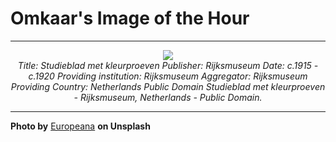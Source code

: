 # Omkaar's Image of the Hour

---

<div align="center">

<a href="https://unsplash.com/photos/here-are-a-few-options-watercolor-paint-swatches-are-shown-on-white-paper-various-hues-of-watercolor-paint-are-swirled-A42FvZfz6hY">
  <img src="https://images.unsplash.com/photo-1750327324411-b9c004feee37?crop=entropy&cs=tinysrgb&fit=max&fm=jpg&ixid=M3w3NjA2Nzh8MHwxfHJhbmRvbXx8fHx8fHx8fDE3NTIzNzkyMDB8&ixlib=rb-4.1.0&q=80&w=1080" style="max-width:100%; height:auto;">
</a>

<br>
<i>Title: Studieblad met kleurproeven Publisher: Rijksmuseum Date: c.1915 - c.1920 Providing institution: Rijksmuseum Aggregator: Rijksmuseum Providing Country: Netherlands Public Domain Studieblad met kleurproeven - Rijksmuseum, Netherlands - Public Domain.</i>

</div>

---

**Photo by** [Europeana](https://unsplash.com/@europeana) **on Unsplash**
